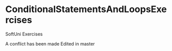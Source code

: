# ConditionalStatementsAndLoopsExercises
SoftUni Exercises

A conflict has been made
Edited in master
